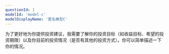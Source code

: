 ```yaml
---
questionId: 1
modelId: 'model-c'
modelDisplayName: '匿名模型C'
---
```



为了更好地为你提供投资建议，我需要了解你的投资目标（如收益目标、希望的投资期限）以及你目前的投资情况（是否有其他的投资方式）。你可以简单描述一下你的情况。
